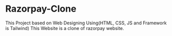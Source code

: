 # Razorpay-Clone
This Project based on Web Designing Using(HTML, CSS, JS and
Framework is Tailwind)
This Website is a clone of razorpay website.
